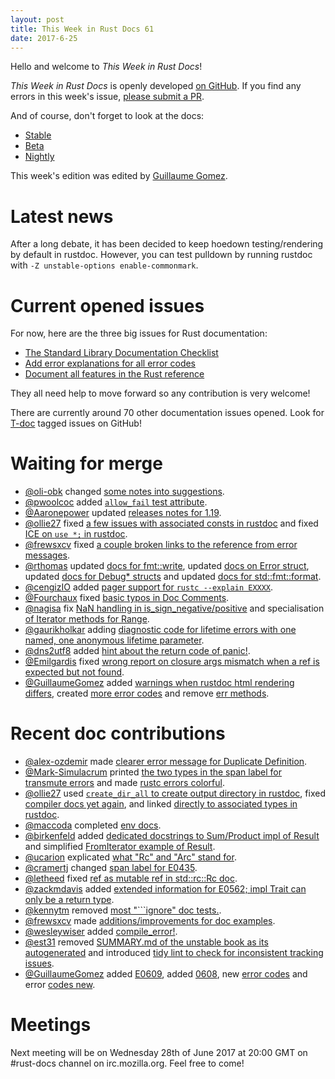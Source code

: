 ```yaml
---
layout: post
title: This Week in Rust Docs 61
date: 2017-6-25
---
```


Hello and welcome to *This Week in Rust Docs*!

*This Week in Rust Docs* is openly developed [on GitHub](https://github.com/GuillaumeGomez/this-week-in-rust-docs).
If you find any errors in this week's issue, [please submit a PR](https://github.com/GuillaumeGomez/this-week-in-rust-docs/pulls).

And of course, don't forget to look at the docs:

* [Stable](https://doc.rust-lang.org/)
* [Beta](https://doc.rust-lang.org/beta/)
* [Nightly](https://doc.rust-lang.org/nightly/)

This week's edition was edited by [Guillaume Gomez](https://github.com/GuillaumeGomez).

# Latest news

After a long debate, it has been decided to keep hoedown testing/rendering by default in rustdoc. However, you can test pulldown by running rustdoc with `-Z unstable-options enable-commonmark`.

# Current opened issues

For now, here are the three big issues for Rust documentation:

* [The Standard Library Documentation Checklist](https://github.com/rust-lang/rust/issues/29329)
* [Add error explanations for all error codes](https://github.com/rust-lang/rust/issues/32777)
* [Document all features in the Rust reference](https://github.com/rust-lang-nursery/reference/issues/9)

They all need help to move forward so any contribution is very welcome!

There are currently around 70 other documentation issues opened. Look for [T-doc](https://github.com/rust-lang/rust/labels/T-doc) tagged issues on GitHub!

# Waiting for merge

* [@oli-obk](https://github.com/oli-obk) changed [some notes into suggestions](https://github.com/rust-lang/rust/pull/42033).
* [@pwoolcoc](https://github.com/pwoolcoc) added [`allow_fail` test attribute](https://github.com/rust-lang/rust/pull/42219).
* [@Aaronepower](https://github.com/Aaronepower) updated [releases notes for 1.19](https://github.com/rust-lang/rust/pull/42503).
* [@ollie27](https://github.com/ollie27) fixed [a few issues with associated consts in rustdoc](https://github.com/rust-lang/rust/pull/42865) and fixed [ICE on `use *;` in rustdoc](https://github.com/rust-lang/rust/pull/42885).
* [@frewsxcv](https://github.com/frewsxcv) fixed [a couple broken links to the reference from error messages](https://github.com/rust-lang/rust/pull/42624).
* [@rthomas](https://github.com/rthomas) updated [docs for fmt::write](https://github.com/rust-lang/rust/pull/42831), updated [docs on Error struct](https://github.com/rust-lang/rust/pull/42837), updated [docs for Debug* structs](https://github.com/rust-lang/rust/pull/42836) and updated [docs for std::fmt::format](https://github.com/rust-lang/rust/pull/42832).
* [@cengizIO](https://github.com/cengizIO) added [pager support for `rustc --explain EXXXX`](https://github.com/rust-lang/rust/pull/42732).
* [@Fourchaux](https://github.com/Fourchaux) fixed [basic typos in Doc Comments](https://github.com/rust-lang/rust/pull/42812).
* [@nagisa](https://github.com/nagisa) fix [NaN handling in is_sign_negative/positive](https://github.com/rust-lang/rust/pull/42431) and specialisation [of Iterator methods for Range](https://github.com/rust-lang/rust/pull/42534).
* [@gaurikholkar](https://github.com/gaurikholkar) adding [diagnostic code for lifetime errors with one named, one anonymous lifetime parameter](https://github.com/rust-lang/rust/pull/42669).
* [@dns2utf8](https://github.com/dns2utf8) added [hint about the return code of panic!](https://github.com/rust-lang/rust/pull/42670).
* [@Emilgardis](https://github.com/Emilgardis) fixed [wrong report on closure args mismatch when a ref is expected but not found](https://github.com/rust-lang/rust/pull/42270).
* [@GuillaumeGomez](https://github.com/GuillaumeGomez) added [warnings when rustdoc html rendering differs](https://github.com/rust-lang/rust/pull/41991), created [more error codes](https://github.com/rust-lang/rust/pull/42519) and remove [err methods](https://github.com/rust-lang/rust/pull/42887).

# Recent doc contributions

* [@alex-ozdemir](https://github.com/alex-ozdemir) made [clearer error message for Duplicate Definition](https://github.com/rust-lang/rust/pull/42076).
* [@Mark-Simulacrum](https://github.com/Mark-Simulacrum) printed [the two types in the span label for transmute errors](https://github.com/rust-lang/rust/pull/42304) and made [rustc errors colorful](https://github.com/rust-lang/rust/pull/42804).
* [@ollie27](https://github.com/ollie27) used [`create_dir_all` to create output directory in rustdoc](https://github.com/rust-lang/rust/pull/42572), fixed [compiler docs yet again](https://github.com/rust-lang/rust/pull/42806), and linked [directly to associated types in rustdoc](https://github.com/rust-lang/rust/pull/42594).
* [@maccoda](https://github.com/maccoda) completed [env docs](https://github.com/rust-lang/rust/pull/42579).
* [@birkenfeld](https://github.com/birkenfeld) added [dedicated docstrings to Sum/Product impl of Result](https://github.com/rust-lang/rust/pull/42570) and simplified [FromIterator example of Result](https://github.com/rust-lang/rust/pull/42569).
* [@ucarion](https://github.com/ucarion) explicated [what "Rc" and "Arc" stand for](https://github.com/rust-lang/rust/pull/42419).
* [@cramertj](https://github.com/cramertj) changed [span label for E0435](https://github.com/rust-lang/rust/pull/42833).
* [@letheed](https://github.com/letheed) fixed [ref as mutable ref in std::rc::Rc doc](https://github.com/rust-lang/rust/pull/42825).
* [@zackmdavis](https://github.com/zackmdavis) added [extended information for E0562; impl Trait can only be a return type](https://github.com/rust-lang/rust/pull/42787).
* [@kennytm](https://github.com/kennytm) removed [most "```ignore" doc tests.](https://github.com/rust-lang/rust/pull/42777).
* [@frewsxcv](https://github.com/frewsxcv) made [additions/improvements for doc examples](https://github.com/rust-lang/rust/pull/42749).
* [@wesleywiser](https://github.com/wesleywiser) added [compile_error!](https://github.com/rust-lang/rust/pull/42620).
* [@est31](https://github.com/est31) removed [SUMMARY.md of the unstable book as its autogenerated](https://github.com/rust-lang/rust/pull/42722) and introduced [tidy lint to check for inconsistent tracking issues](https://github.com/rust-lang/rust/pull/42705).
* [@GuillaumeGomez](https://github.com/GuillaumeGomez) added [E0609](https://github.com/rust-lang/rust/pull/42585), added [0608](https://github.com/rust-lang/rust/pull/42568), new [error codes](https://github.com/rust-lang/rust/pull/42614) and error [codes new](https://github.com/rust-lang/rust/pull/42654).

# Meetings

Next meeting will be on Wednesday 28th of June 2017 at 20:00 GMT on #rust-docs channel on irc.mozilla.org. Feel free to come!
